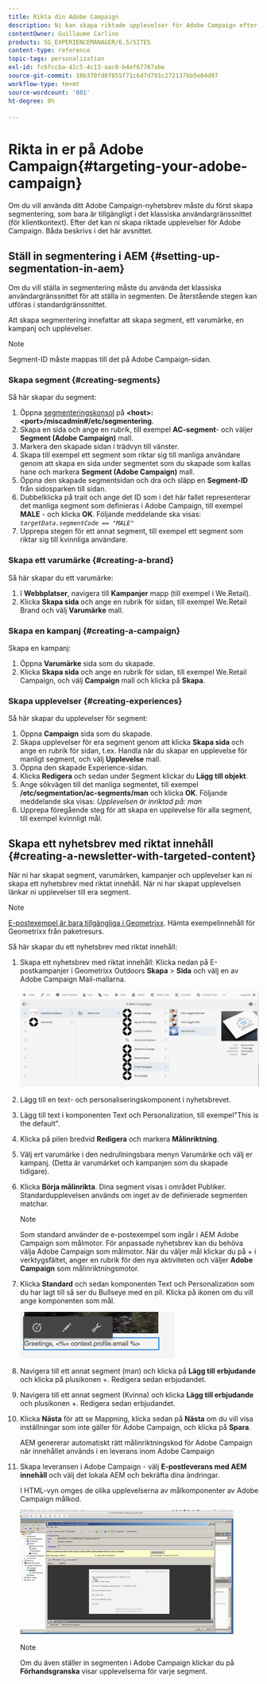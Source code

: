 ```yaml
---
title: Rikta din Adobe Campaign
description: Ni kan skapa riktade upplevelser för Adobe Campaign efter att ha skapat segmentering.
contentOwner: Guillaume Carlino
products: SG_EXPERIENCEMANAGER/6.5/SITES
content-type: reference
topic-tags: personalization
exl-id: fc6fccba-41c5-4c13-aac0-b4ef67767abe
source-git-commit: 10b370fd8f855f71c6d7d791c272137bb5e04d97
workflow-type: tm+mt
source-wordcount: '801'
ht-degree: 0%

---
```


# Rikta in er på Adobe Campaign{#targeting-your-adobe-campaign}

Om du vill använda ditt Adobe Campaign-nyhetsbrev måste du först skapa segmentering, som bara är tillgängligt i det klassiska användargränssnittet (för klientkontext). Efter det kan ni skapa riktade upplevelser för Adobe Campaign. Båda beskrivs i det här avsnittet.

## Ställ in segmentering i AEM {#setting-up-segmentation-in-aem}

Om du vill ställa in segmentering måste du använda det klassiska användargränssnittet för att ställa in segmenten. De återstående stegen kan utföras i standardgränssnittet.

Att skapa segmentering innefattar att skapa segment, ett varumärke, en kampanj och upplevelser.

>[!NOTE]
>
>Segment-ID måste mappas till det på Adobe Campaign-sidan.

### Skapa segment {#creating-segments}

Så här skapar du segment:

1. Öppna [segmenteringskonsol](http://localhost:4502/miscadmin#/etc/segmentation) på **&lt;host>:&lt;port>/miscadmin#/etc/segmentering**.
1. Skapa en sida och ange en rubrik, till exempel **AC-segment**- och väljer **Segment (Adobe Campaign)** mall.
1. Markera den skapade sidan i trädvyn till vänster.
1. Skapa till exempel ett segment som riktar sig till manliga användare genom att skapa en sida under segmentet som du skapade som kallas hane och markera **Segment (Adobe Campaign)** mall.
1. Öppna den skapade segmentsidan och dra och släpp en **Segment-ID** från sidosparken till sidan.
1. Dubbelklicka på trait och ange det ID som i det här fallet representerar det manliga segment som definieras i Adobe Campaign, till exempel **MALE** - och klicka **OK**. Följande meddelande ska visas: *`targetData.segmentCode == "MALE"`*
1. Upprepa stegen för ett annat segment, till exempel ett segment som riktar sig till kvinnliga användare.

### Skapa ett varumärke {#creating-a-brand}

Så här skapar du ett varumärke:

1. I **Webbplatser**, navigera till **Kampanjer** mapp (till exempel i We.Retail).
1. Klicka **Skapa sida** och ange en rubrik för sidan, till exempel We.Retail Brand och välj **Varumärke** mall.

### Skapa en kampanj {#creating-a-campaign}

Skapa en kampanj:

1. Öppna **Varumärke** sida som du skapade.
1. Klicka **Skapa sida** och ange en rubrik för sidan, till exempel We.Retail Campaign, och välj **Campaign** mall och klicka på **Skapa**.

### Skapa upplevelser {#creating-experiences}

Så här skapar du upplevelser för segment:

1. Öppna **Campaign** sida som du skapade.
1. Skapa upplevelser för era segment genom att klicka **Skapa sida** och ange en rubrik för sidan, t.ex. Handla när du skapar en upplevelse för manligt segment, och välj **Upplevelse** mall.
1. Öppna den skapade Experience-sidan.
1. Klicka **Redigera** och sedan under Segment klickar du **Lägg till objekt**.
1. Ange sökvägen till det manliga segmentet, till exempel **/etc/segmentation/ac-segments/man** och klicka **OK**. Följande meddelande ska visas: *Upplevelsen är inriktad på: man*
1. Upprepa föregående steg för att skapa en upplevelse för alla segment, till exempel kvinnligt mål.

## Skapa ett nyhetsbrev med riktat innehåll {#creating-a-newsletter-with-targeted-content}

När ni har skapat segment, varumärken, kampanjer och upplevelser kan ni skapa ett nyhetsbrev med riktat innehåll. När ni har skapat upplevelsen länkar ni upplevelser till era segment.

>[!NOTE]
>
>[E-postexempel är bara tillgängliga i Geometrixx](/help/sites-developing/we-retail.md). Hämta exempelinnehåll för Geometrixx från paketresurs.

Så här skapar du ett nyhetsbrev med riktat innehåll:

1. Skapa ett nyhetsbrev med riktat innehåll: Klicka nedan på E-postkampanjer i Geometrixx Outdoors **Skapa** > **Sida** och välj en av Adobe Campaign Mail-mallarna.

   ![chlimage_1-188](assets/chlimage_1-188.png)

1. Lägg till en text- och personaliseringskomponent i nyhetsbrevet.
1. Lägg till text i komponenten Text och Personalization, till exempel&quot;This is the default&quot;.
1. Klicka på pilen bredvid **Redigera** och markera **Målinriktning**.
1. Välj ert varumärke i den nedrullningsbara menyn Varumärke och välj er kampanj. (Detta är varumärket och kampanjen som du skapade tidigare).
1. Klicka **Börja målinrikta**. Dina segment visas i området Publiker. Standardupplevelsen används om inget av de definierade segmenten matchar.

   >[!NOTE]
   >
   >Som standard använder de e-postexempel som ingår i AEM Adobe Campaign som målmotor. För anpassade nyhetsbrev kan du behöva välja Adobe Campaign som målmotor. När du väljer mål klickar du på + i verktygsfältet, anger en rubrik för den nya aktiviteten och väljer **Adobe Campaign** som målinriktningsmotor.

1. Klicka **Standard** och sedan komponenten Text och Personalization som du har lagt till så ser du Bullseye med en pil. Klicka på ikonen om du vill ange komponenten som mål.

   ![chlimage_1-189](assets/chlimage_1-189.png)

1. Navigera till ett annat segment (man) och klicka på **Lägg till erbjudande** och klicka på plusikonen +. Redigera sedan erbjudandet.
1. Navigera till ett annat segment (Kvinna) och klicka **Lägg till erbjudande** och plusikonen +. Redigera sedan erbjudandet.
1. Klicka **Nästa** för att se Mappning, klicka sedan på **Nästa** om du vill visa inställningar som inte gäller för Adobe Campaign, och klicka på **Spara**.

   AEM genererar automatiskt rätt målinriktningskod för Adobe Campaign när innehållet används i en leverans inom Adobe Campaign

1. Skapa leveransen i Adobe Campaign - välj **E-postleverans med AEM innehåll** och välj det lokala AEM och bekräfta dina ändringar.

   I HTML-vyn omges de olika upplevelserna av målkomponenter av Adobe Campaign målkod.

   ![chlimage_1-190](assets/chlimage_1-190.png)

   >[!NOTE]
   >
   >Om du även ställer in segmenten i Adobe Campaign klickar du på **Förhandsgranska** visar upplevelserna för varje segment.
